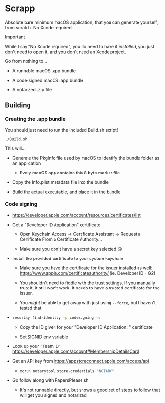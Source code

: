 # Scrapp

Absolute bare minimum macOS application, that you can generate yourself, from scratch. No Xcode required.

<!-- prettier-ignore -->
> [!IMPORTANT]
> While I say "No Xcode required", you do need to have it _installed_, you just don't need to open it, and you don't need an Xcode project.

Go from nothing to...

- A runnable macOS .app bundle

- A code-signed macOS .app bundle

- A notarized .zip file

## Building

### Creating the .app bundle

You should just need to run the included Build.sh script!

```sh
./Build.sh
```

This will...

- Generate the PkgInfo file used by macOS to identify the bundle folder as an application

  - Every macOS app contains this 8 byte marker file

- Copy the Info.plist metadata file into the bundle

- Build the actual executable, and place it in the bundle

### Code signing

- https://developer.apple.com/account/resources/certificates/list

- Get a "Developer ID Application" certificate

  - Open Keychain Access -> Certificate Assistant -> Request a Certificate From a Certificate Authority...

  - Make sure you don't have a secret key selected 🙃

- Install the provided certificate to your system keychain

  - Make sure you have the certificate for the issuer installed as well: https://www.apple.com/certificateauthority/ (ie. Developer ID - G2)

  - You shouldn't need to fiddle with the trust settings. If you manually trust it, it still won't work. It needs to have a trusted certificate for the issuer.

  - You _might_ be able to get away with just using `--force`, but I haven't tested that

- ```sh
  security find-identity -p codesigning -v
  ```

  - Copy the ID given for your "Developer ID Application: <name> <account id>" certificate

  - Set SIGNID env variable

- Look up your "Team ID" https://developer.apple.com/account#MembershipDetailsCard

- Get an API key from https://appstoreconnect.apple.com/access/api

  - ```sh
    xcrun notarytool store-credentials "NOTARY"
    ```

- Go follow along with PapersPlease.sh

  - It's not runnable directly, but shows a good set of steps to follow that will get you signed and notarized
